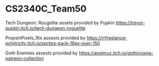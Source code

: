 # CS2340C_Team50


Tech Dungeon: Rougelite assets provided by Pupkin
https://trevor-pupkin.itch.io/tech-dungeon-roguelite

PropsInPixels_16x assests provided by https://rrfreelance-polytricity.itch.io/sprites-pack-16px-over-150

Goth Enemies assests provided by https://ansimuz.itch.io/gothicvania-patreon-collection 
